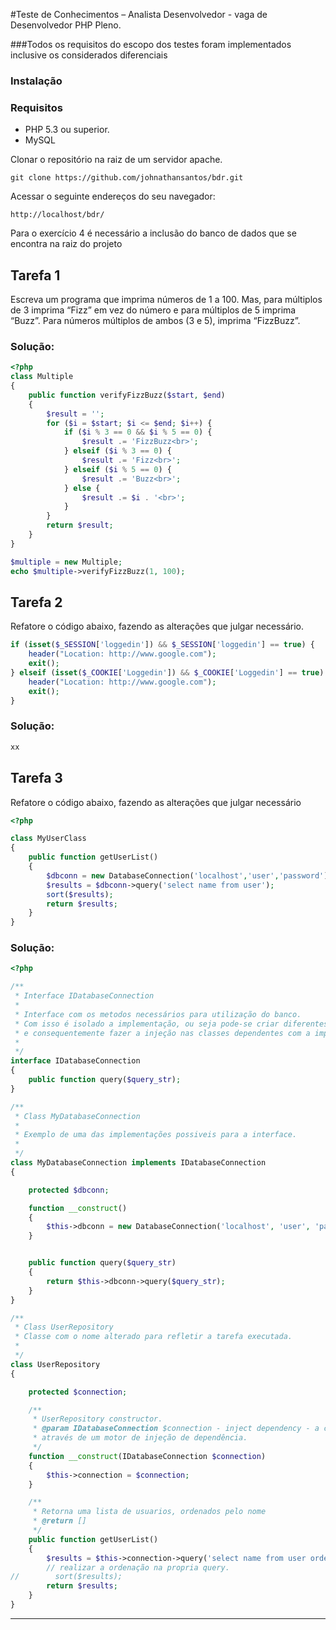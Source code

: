 #Teste de Conhecimentos – Analista Desenvolvedor - vaga de Desenvolvedor PHP Pleno.

###Todos os requisitos do escopo dos testes foram implementados inclusive os considerados diferenciais

### Instalação

### Requisitos
* PHP 5.3 ou superior.
* MySQL

Clonar o repositório na raiz de um servidor apache.
```
git clone https://github.com/johnathansantos/bdr.git
```

Acessar o seguinte endereços do seu navegador:

```
http://localhost/bdr/
```

Para o exercício 4 é necessário a inclusão do banco de dados que se encontra na raiz do projeto

 


## Tarefa 1

Escreva um programa que imprima números de 1 a 100. Mas, para múltiplos de 3 imprima
“Fizz” em vez do número e para múltiplos de 5 imprima “Buzz”. Para números múltiplos
de ambos (3 e 5), imprima “FizzBuzz”.

### Solução:
```php
<?php
class Multiple
{
    public function verifyFizzBuzz($start, $end)
    {
        $result = '';
        for ($i = $start; $i <= $end; $i++) {
            if ($i % 3 == 0 && $i % 5 == 0) {
                $result .= 'FizzBuzz<br>';
            } elseif ($i % 3 == 0) {
                $result .= 'Fizz<br>';
            } elseif ($i % 5 == 0) {
                $result .= 'Buzz<br>';
            } else {
                $result .= $i . '<br>';
            }
        }
        return $result;
    }
}

$multiple = new Multiple;
echo $multiple->verifyFizzBuzz(1, 100);
```

## Tarefa 2
Refatore o código abaixo, fazendo as alterações que julgar necessário.
```php
if (isset($_SESSION['loggedin']) && $_SESSION['loggedin'] == true) {
    header("Location: http://www.google.com");
    exit();
} elseif (isset($_COOKIE['Loggedin']) && $_COOKIE['Loggedin'] == true) {
    header("Location: http://www.google.com");
    exit();
}
```
### Solução:
```php
xx
```



## Tarefa 3
Refatore o código abaixo, fazendo as alterações que julgar necessário
```php
<?php

class MyUserClass
{
    public function getUserList()
    {
        $dbconn = new DatabaseConnection('localhost','user','password');
        $results = $dbconn->query('select name from user');
        sort($results);
        return $results;
    }
}
```

### Solução:
```php
<?php

/**
 * Interface IDatabaseConnection
 *
 * Interface com os metodos necessários para utilização do banco.
 * Com isso é isolado a implementação, ou seja pode-se criar diferentes implementações para essa interface
 * e consequentemente fazer a injeção nas classes dependentes com a implementação desejada.
 *
 */
interface IDatabaseConnection
{
    public function query($query_str);
}

/**
 * Class MyDatabaseConnection
 *
 * Exemplo de uma das implementações possiveis para a interface.
 *
 */
class MyDatabaseConnection implements IDatabaseConnection
{

    protected $dbconn;

    function __construct()
    {
        $this->dbconn = new DatabaseConnection('localhost', 'user', 'password');
    }


    public function query($query_str)
    {
        return $this->dbconn->query($query_str);
    }
}

/**
 * Class UserRepository
 * Classe com o nome alterado para refletir a tarefa executada.
 *
 */
class UserRepository
{

    protected $connection;

    /**
     * UserRepository constructor.
     * @param IDatabaseConnection $connection - inject dependency - a conexão com o banco poderia ser injetado,
     * através de um motor de injeção de dependência.
     */
    function __construct(IDatabaseConnection $connection)
    {
        $this->connection = $connection;
    }

    /**
     * Retorna uma lista de usuarios, ordenados pelo nome
     * @return []
     */
    public function getUserList()
    {
        $results = $this->connection->query('select name from user order by name');
        // realizar a ordenação na propria query.
//        sort($results);
        return $results;
    }
}

```


--------------------------------------